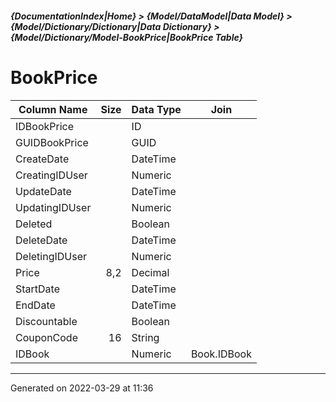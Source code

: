##### {DocumentationIndex|Home} > {Model/DataModel|Data Model} > {Model/Dictionary/Dictionary|Data Dictionary} > {Model/Dictionary/Model-BookPrice|BookPrice Table}

BookPrice
===

Column Name | Size | Data Type | Join 
----------- | ---: | --------- | ---- 
IDBookPrice |  | ID |  
GUIDBookPrice |  | GUID |  
CreateDate |  | DateTime |  
CreatingIDUser |  | Numeric |  
UpdateDate |  | DateTime |  
UpdatingIDUser |  | Numeric |  
Deleted |  | Boolean |  
DeleteDate |  | DateTime |  
DeletingIDUser |  | Numeric |  
Price | 8,2 | Decimal |  
StartDate |  | DateTime |  
EndDate |  | DateTime |  
Discountable |  | Boolean |  
CouponCode | 16 | String |  
IDBook |  | Numeric | Book.IDBook 
- - -

Generated on 2022-03-29 at 11:36
